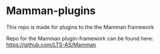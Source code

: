 # Mamman-plugins
This repo is made for plugins to the the Mamman framework

Repo for the Mamman plugin-framework can be found here:
https://github.com/LTS-AS/Mamman

